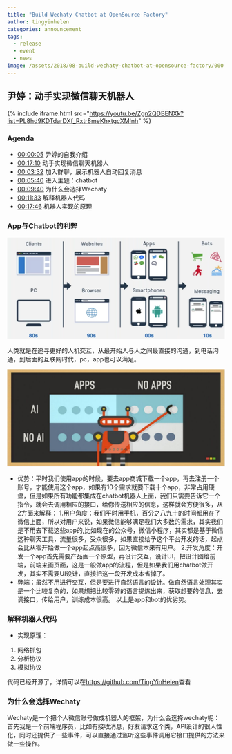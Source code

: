 ```yaml
---
title: "Build Wechaty Chatbot at OpenSource Factory"
author: tingyinhelen
categories: announcement
tags:
  - release
  - event
  - news
image: /assets/2018/08-build-wechaty-chatbot-at-opensource-factory/000.webp
---
```


## 尹婷：动手实现微信聊天机器人

{% include iframe.html src="https://youtu.be/Zgn2QDBENXk?list=PL8hd9KDTdarDXf_Rxtr8meKhxtgcXMInh" %}

### Agenda

- [00:00:05](https://youtu.be/Zgn2QDBENXk?list=PL8hd9KDTdarDXf_Rxtr8meKhxtgcXMInh&t=7) 尹婷的自我介绍
- [00:17:10](https://youtu.be/Zgn2QDBENXk?list=PL8hd9KDTdarDXf_Rxtr8meKhxtgcXMInh&t=103) 动手实现微信聊天机器人
- [00:03:32](https://youtu.be/Zgn2QDBENXk?list=PL8hd9KDTdarDXf_Rxtr8meKhxtgcXMInh&t=212) 加入群聊，展示机器人自动回复消息
- [00:05:40](https://youtu.be/6VhrXaT7clQ?list=PL8hd9KDTdarDXf_Rxtr8meKhxtgcXMInh&t=4943) 进入主题：chatbot
- [00:09:40](https://youtu.be/Zgn2QDBENXk?list=PL8hd9KDTdarDXf_Rxtr8meKhxtgcXMInh&t=580) 为什么会选择Wechaty
- [00:11:33](https://youtu.be/Zgn2QDBENXk?list=PL8hd9KDTdarDXf_Rxtr8meKhxtgcXMInh&t=693) 解释机器人代码
- [00:17:46](https://youtu.be/Zgn2QDBENXk?list=PL8hd9KDTdarDXf_Rxtr8meKhxtgcXMInh&t=1066) 机器人实现的原理

### App与Chatbot的利弊

![001](/assets/2018/08-build-wechaty-chatbot-at-opensource-factory/001.webp)

人类就是在追寻更好的人机交互，从最开始人与人之间最直接的沟通，到电话沟通，到后面的互联网时代，pc，app也可以满足。

![002](/assets/2018/08-build-wechaty-chatbot-at-opensource-factory/002.webp)

- 优势：平时我们使用app的时候，要去app商城下载一个app，再去注册一个账号，才能使用这个app，如果有10个需求就要下载十个app，非常占用硬盘，但是如果所有功能都集成在chatbot机器人上面，我们只需要告诉它一个指令，就会去调用相应的接口，给你传送相应的信息，这样就会方便很多，从2方面来解释：
 1.用户角度：我们平时用手机，百分之八九十的时间都用在了微信上面，所以对用户来说，如果微信能够满足我们大多数的需求，其实我们是不用去下载这些app的,比如现在的公众号，微信小程序，其实都是基于微信这种聊天工具，流量很多，受众很多，如果直接给予这个平台开发的话，起点会比从零开始做一个app起点高很多，因为微信本来有用户。
 2.开发角度：开发一个app首先需要产品画一个原型，再设计交互，设计UI，把设计图给前端，前端来画页面，这是一般做app的流程，但是如果我们用chatbot做开发，其实不需要UI设计，直接把这一段开发成本省掉了。
- 弊端：虽然不用进行交互，但是要进行自然语言的设计。做自然语言处理其实是一个比较复杂的，如果想把比较零碎的语言提炼出来，获取想要的信息，去调接口，传给用户，训练成本很高。
以上是app和bot的优劣势。

### 解释机器人代码

- 实现原理：

1. 网络抓包
2. 分析协议
3. 模拟协议

代码已经开源了，详情可以在<https://github.com/TingYinHelen>查看

### 为什么会选择Wechaty

Wechaty是一个把个人微信账号做成机器人的框架，为什么会选择wechaty呢：首先我是一个前端程序员，比如有接收消息，好友请求这个类，API设计的很人性化，同时还提供了一些事件，可以直接通过监听这些事件调用它接口提供的方法来做一些操作。
